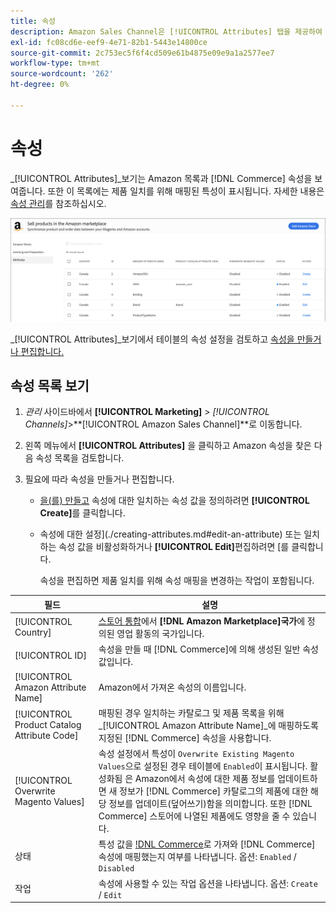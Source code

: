 ```yaml
---
title: 속성
description: Amazon Sales Channel은 [!UICONTROL Attributes] 탭을 제공하여 Amazon 및 상거래 속성 목록과 제품 일치를 위해 매핑되는 방법을 모니터링합니다.
exl-id: fc08cd6e-eef9-4e71-82b1-5443e14800ce
source-git-commit: 2c753ec5f6f4cd509e61b4875e09e9a1a2577ee7
workflow-type: tm+mt
source-wordcount: '262'
ht-degree: 0%

---
```


# 속성

_[!UICONTROL Attributes]_보기는 Amazon 목록과 [!DNL Commerce] 속성을 보여줍니다. 또한 이 목록에는 제품 일치를 위해 매핑된 특성이 표시됩니다. 자세한 내용은 [속성 관리](./managing-attributes.md)를 참조하십시오.

![속성 보기](assets/amazon-attributes-view.png)

_[!UICONTROL Attributes]_보기에서 테이블의 속성 설정을 검토하고 [속성을 만들거나 편집합니다.](./creating-attributes.md)

## 속성 목록 보기

1. _관리_ 사이드바에서 **[!UICONTROL Marketing]** > _[!UICONTROL Channels]_>**[!UICONTROL Amazon Sales Channel]**로 이동합니다.

1. 왼쪽 메뉴에서 **[!UICONTROL Attributes]** 을 클릭하고 Amazon 속성을 찾은 다음 속성 목록을 검토합니다.

1. 필요에 따라 속성을 만들거나 편집합니다.

   - [을(를) 만들고](./creating-attributes.md#create-an-attribute) 속성에 대한 일치하는 속성 값을 정의하려면 **[!UICONTROL Create]**&#x200B;를 클릭합니다.

   - 속성에 대한 설정](./creating-attributes.md#edit-an-attribute) 또는 일치하는 속성 값을 비활성화하거나 **[!UICONTROL Edit]**&#x200B;편집하려면 [를 클릭합니다.

      속성을 편집하면 제품 일치를 위해 속성 매핑을 변경하는 작업이 포함됩니다.

| 필드 | 설명 |
|--- |--- |
| [!UICONTROL Country] | [스토어 통합](./store-integration.md)에서 **[!DNL Amazon Marketplace]국가**&#x200B;에 정의된 영업 활동의 국가입니다. |
| [!UICONTROL ID] | 속성을 만들 때 [!DNL Commerce]에 의해 생성된 일반 속성 값입니다. |
| [!UICONTROL Amazon Attribute Name] | Amazon에서 가져온 속성의 이름입니다. |
| [!UICONTROL Product Catalog Attribute Code] | 매핑된 경우 일치하는 카탈로그 및 제품 목록을 위해 _[!UICONTROL Amazon Attribute Name]_에 매핑하도록 지정된 [!DNL Commerce] 속성을 사용합니다. |
| [!UICONTROL Overwrite Magento Values] | 속성 설정에서 특성이 `Overwrite Existing Magento Values`으로 설정된 경우 테이블에 `Enabled`이 표시됩니다. 활성화됨 은 Amazon에서 속성에 대한 제품 정보를 업데이트하면 새 정보가 [!DNL Commerce] 카탈로그의 제품에 대한 해당 정보를 업데이트(덮어쓰기)함을 의미합니다. 또한 [!DNL Commerce] 스토어에 나열된 제품에도 영향을 줄 수 있습니다. |
| 상태 | 특성 값을 [!DNL Commerce](으)로 가져와 [!DNL Commerce] 속성에 매핑했는지 여부를 나타냅니다. 옵션: `Enabled` / `Disabled` |
| 작업 | 속성에 사용할 수 있는 작업 옵션을 나타냅니다. 옵션: `Create` / `Edit` |
